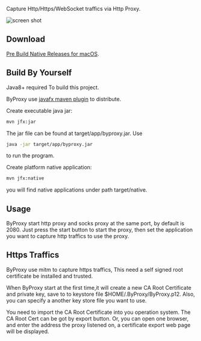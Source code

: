 
Capture Http/Https/WebSocket traffics via Http Proxy.

![screen shot](https://raw.githubusercontent.com/clearthesky/byproxy/master/images/screenshot.png)

## Download
[Pre Build Native Releases for macOS](https://github.com/clearthesky/byproxy/releases).

## Build By Yourself
Java8+ required To build this project.

ByProxy use [javafx maven plugin](https://github.com/javafx-maven-plugin/javafx-maven-plugin) to distribute.

Create executable java jar:

```sh
mvn jfx:jar
```

The jar file can be found at target/app/byproxy.jar. Use

```sh
java -jar target/app/byproxy.jar
```
to run the program.


Create platform native application: 

```sh
mvn jfx:native
```

you will find native applications under path target/native.


## Usage

ByProxy start http proxy and socks proxy at the same port, by default is 2080. 
Just press the start button to start the proxy, then set the application you want to capture http traffics to use the proxy.


## Https Traffics
ByProxy use mitm to capture https traffics, This need a self signed root certificate be installed and trusted.

When ByProxy start at the first time,it will create a new CA Root Certificate and private key, save to to keystore file $HOME/.ByProxy/ByProxy.p12.
Also, you can specify a another key store file you want to use. 

You need to import the CA Root Certificate into you operation system. The CA Root Cert can be got by export button.
Or, you can open one browser, and enter the address the proxy listened on, a certificate export web page will be displayed.
